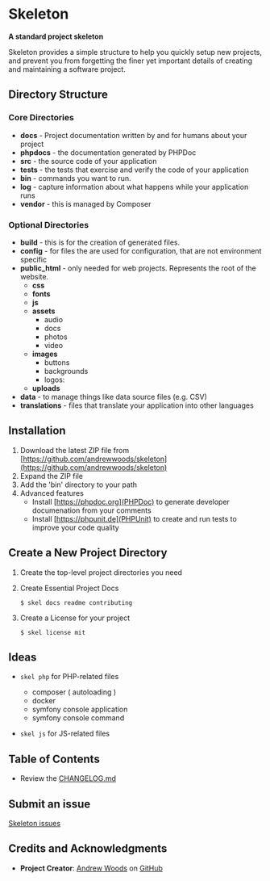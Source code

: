 # Skeleton 

__A standard project skeleton__

Skeleton provides a simple structure to help you quickly setup new projects, 
and prevent you from forgetting the finer yet important details of creating and 
maintaining a software project. 


## Directory Structure

### Core Directories

* **docs** - Project documentation written by and for humans about your project
* **phpdocs** - the documentation generated by PHPDoc
* **src** - the source code of your application
* **tests** - the tests that exercise and verify the code of your application
* **bin** - commands you want to run.
* **log** - capture information about what happens while your application runs 
* **vendor** - this is managed by Composer

### Optional Directories

* **build** - this is for the creation of generated files.
* **config** - for files the are used for configuration, that are not environment specific
* **public_html** - only needed for web projects. Represents the root of the website.
	* **css**
	* **fonts**
	* **js**
	* **assets**
		* audio
		* docs
		* photos
		* video
	* **images**
		* buttons
		* backgrounds
		* logos:	
	* **uploads** 
* **data** - to manage things like data source files (e.g. CSV)
* **translations** - files that translate your application into other languages 


 



## Installation

1. Download the latest ZIP file from [https://github.com/andrewwoods/skeleton](https://github.com/andrewwoods/skeleton)
1. Expand the ZIP file
1. Add the 'bin' directory to your path
1. Advanced features
    * Install [https://phpdoc.org](PHPDoc) to generate developer documenation from your comments
    * Install [https://phpunit.de](PHPUnit) to create and run tests to improve your code quality

## Create a New Project Directory

1. Create the top-level project directories you need
1. Create Essential Project Docs

    ```
    $ skel docs readme contributing
    ```

1. Create a License for your project

    ```
    $ skel license mit
    ```

## Ideas

* `skel php` for PHP-related files

    - composer ( autoloading )
    - docker
    - symfony console application
    - symfony console command

* `skel js` for JS-related files


## Table of Contents

* Review the [CHANGELOG.md](CHANGELOG.md)



## Submit an issue

[Skeleton issues](https://github.com/andrewwoods/skeleton/issues)



## Credits and Acknowledgments

* **Project Creator**:  [Andrew Woods](http://andrewwoods.net) on [GitHub](https://github.com/andrewwoods/)


